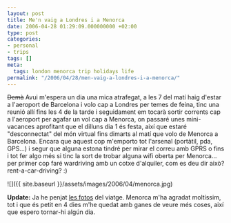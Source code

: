 ```yaml
---
layout: post
title: Me'n vaig a Londres i a Menorca
date: 2006-04-28 01:29:09.000000000 +02:00
type: post
categories:
- personal
- trips
tags: []
meta:
  tags: london menorca trip holidays life
permalink: "/2006/04/28/men-vaig-a-londres-i-a-menorca/"
---
```

 ~~Demà~~ Avui m'espera un dia una mica atrafegat, a les 7 del matí haig d'estar a l'aeroport de Barcelona i volo cap a Londres per temes de feina, tinc una reunió allí fins les 4 de la tarde i seguidament em tocarà sortir corrents cap a l'aeroport per agafar un vol cap a Menorca, on passaré unes mini-vacances aprofitant que el dilluns dia 1 és festa, així que estaré "desconnectat" del món virtual fins dimarts al matí que volo de Menorca a Barcelona. Encara que aquest cop m'emporto tot l'arsenal (portàtil, pda, GPS...) i segur que alguna estona tindré per mirar el correu amb GPRS o fins i tot fer algo més si tinc la sort de trobar alguna wifi oberta per Menorca... per primer cop faré wardriving amb un cotxe d'alquiler, com es deu dir això? rent-a-car-driving? :)

![]({{ site.baseurl }}/assets/images/2006/04/menorca.jpg)

**Update:** Ja he penjat [les fotos](/photos/folder/albums/20060429-Menorca) del viatge. Menorca m'ha agradat moltíssim, tot i que és petit en 4 dies m'he quedat amb ganes de veure més coses, així que espero tornar-hi algún dia.

